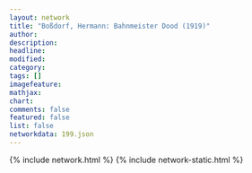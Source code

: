 ```yaml
---
layout: network
title: "Boßdorf, Hermann: Bahnmeister Dood (1919)"
author:
description:
headline:
modified:
category:
tags: []
imagefeature: 
mathjax: 
chart: 
comments: false
featured: false
list: false
networkdata: 199.json
---
```

{% include network.html %}
{% include network-static.html %}
